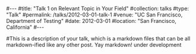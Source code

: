 #---
#title: "Talk 1 on Relevant Topic in Your Field"
#collection: talks
#type: "Talk"
#permalink: /talks/2012-03-01-talk-1
#venue: "UC San Francisco, Department of Testing"
#date: 2012-03-01
#location: "San Francisco, California"
#---

#This is a description of your talk, which is a markdown files that can be all markdown-ified like any other post. Yay markdown!
under development
